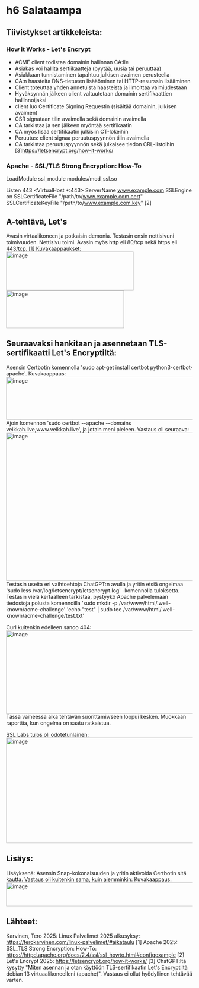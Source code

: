 <h1>h6 Salataampa</h1>
<h2>Tiivistykset artikkeleista:</h2>
<h3>How it Works - Let's Encrypt</h3>

- ACME client todistaa domainin hallinnan CA:lle
- Asiakas voi hallita sertiikaatteja (pyytää, uusia tai peruuttaa)
- Asiakkaan tunnistaminen tapahtuu julkisen avaimen perusteella
- CA:n haasteita DNS-tietueen lisääöminen tai HTTP-resurssin lisääminen
- Client toteuttaa yhden annetuista haasteista ja ilmoittaa valmiudestaan
- Hyväksynnän jälkeen client valtuutetaan domainin sertifikaattien hallinnoijaksi
- client luo Certificate Signing Requestin (sisältää domainin, julkisen avaimen)
- CSR signataan tilin avaimella sekä domainin avaimella
- CA tarkistaa ja sen jälkeen myöntää sertifikaatin
- CA myös lisää sertifikaatin julkisiin CT-lokeihin
- Peruutus: client signaa peruutuspyynnön tilin avaimella
- CA tarkistaa peruutuspyynnön sekä julkaisee tiedon CRL-listoihin
[3]https://letsencrypt.org/how-it-works/

<h3>Apache - SSL/TLS Strong Encryption: How-To</h3>

LoadModule ssl_module modules/mod_ssl.so

Listen 443
<VirtualHost *:443>
    ServerName www.example.com
    SSLEngine on
    SSLCertificateFile "/path/to/www.example.com.cert"
    SSLCertificateKeyFile "/path/to/www.example.com.key"
</VirtualHost>
[2]

<h2>A-tehtävä, Let's</h2>
Avasin virtaalikoneen ja potkaisin demonia. Testasin ensin nettisivuni toimivuuden. Nettisivu toimi. Avasin myös http eli 80/tcp sekä https eli 443/tcp. [1]
Kuvakaappaukset:
<img width="344" height="104" alt="image" src="https://github.com/user-attachments/assets/e4cd1209-cba5-48b0-9e96-5a3470f8a314" />
<img width="318" height="102" alt="image" src="https://github.com/user-attachments/assets/18919a2c-b77c-4349-94b6-32527d803c4f" />
<h2>Seuraavaksi hankitaan ja asennetaan TLS-sertifikaatti Let's Encryptiltä:</h2>
Asensin Certbotin komennolla 'sudo apt-get install certbot python3-certbot-apache'.
Kuvakaappaus:
<img width="754" height="116" alt="image" src="https://github.com/user-attachments/assets/f28b3ab4-c335-40db-a5a7-d782adcc83be" />
Ajoin komennon 'sudo certbot --apache --domains veikkah.live,www.veikkah.live', ja jotain meni pieleen. Vastaus oli seuraava:
<img width="1122" height="400" alt="image" src="https://github.com/user-attachments/assets/5142d902-f9b6-460d-900a-5849ca223a0c" />
Testasin useita eri vaihtoehtoja ChatGPT:n avulla ja yritin etsiä ongelmaa 'sudo less /var/log/letsencrypt/letsencrypt.log' -komennolla tuloksetta.
Testasin vielä kertaalleen tarkistaa, pystyykö Apache palvelemaan tiedostoja polusta komennoilla 'sudo mkdir -p /var/www/html/.well-known/acme-challenge'
'echo "test" | sudo tee /var/www/html/.well-known/acme-challenge/test.txt'

Curl kuitenkin edelleen sanoo 404:
<img width="964" height="224" alt="image" src="https://github.com/user-attachments/assets/b3fb57f3-0039-4d49-81b9-f3294e728474" />
Tässä vaiheessa aika tehtävän suorittamiwseen loppui kesken. Muokkaan raporttia, kun ongelma on saatu ratkaistua.

SSL Labs tulos oli odotetunlainen:
<img width="1106" height="284" alt="image" src="https://github.com/user-attachments/assets/6d45ee43-06e1-4c1d-825a-7a9a6f3409dd" />

<h2>Lisäys:</h2>
Lisäyksenä: Asensin Snap-kokonaisuuden ja yritin aktivoida Certbotin sitä kautta.
Vastaus oli kuitenkin sama, kuin aiemminkin:
Kuvakaappaus:
<img width="1178" height="64" alt="image" src="https://github.com/user-attachments/assets/bdab80eb-a720-4a82-a8c6-7b66f57481fa" />


<h2>Lähteet:</h2>

Karvinen, Tero 2025: Linux Palvelimet 2025 alkusyksy: https://terokarvinen.com/linux-palvelimet/#aikataulu [1]
Apache 2025: SSL_TLS Strong Encryption: How-To: https://httpd.apache.org/docs/2.4/ssl/ssl_howto.html#configexample [2]
Let's Encrypt 2025: https://letsencrypt.org/how-it-works/ [3]
ChatGPT:ltä kysytty "Miten asennan ja otan käyttöön TLS-sertifikaatin Let's Encryptiltä debian 13 virtuaalikoneelleni (apache)". Vastaus ei ollut hyödyllinen tehtävää varten.

